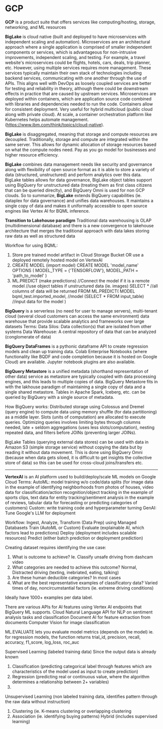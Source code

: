 # GCP

**GCP** is a product suite that offers services like computing/hosting, storage, networking, and ML resources

**BigLake** is cloud native (built and deployed to have microservices with independent scaling and automation). Microservices are an architectural approach where a single application is comprised of smaller independent components or services, which is advantageous for non-intrusive improvements, independent scaling, and testing. For example, a travel website's microservices could be flights, hotels, cars, deals, trip planner, etc.  However, using multiple  services requires more management. These services typically maintain their own stack of technologies including backend services, communicating with one another through the use of APIs. This aligns well with DevOps as loosely coupled services are better for testing and reliability in theory, although there could be downstream effects in practice that are caused by upstream services. Microservices are deployed within containers, which are application source code combined with libraries and dependencies needed to run the code. Containers allow for consistent deployment. Very useful for hybrid multicloud (public cloud along with private cloud). At scale, a container orchestration platform like Kubernetes helps automate management. (https://www.ibm.com/think/topics/cloud-native).

**BigLake** is disaggregated, meaning that storage and compute resources are decoupled. Traditionally, storage and compute are integrated within the same server. This allows for dynamic allocation of storage resources based on what the compute nodes need. Pay as you go model for businesses and higher resource efficiency. 

**BigLake** combines data management needs like security and governance along with flexibility of open source format as it is able to store a variety of data (structured, unstructured) and perform analytics over this data. BigLake tables allows for data governance, BigLake object tables support using BigQuery for unstructured data (treating them as first class citizens that can be queried direclty), and BigQuery Omni is used for non GCP clouds. So to summarize, **BigLake** extends BigQuery capabilities (ie. dataplex for data governance) and unifies data warehouses. It maintains a single copy of data and makes it uniformally accessible to open source engines like Vertex AI for BQML inference.

**Transition to Lakehouse paradigm** Traditional data warehousing is OLAP (multidimensional database) and there is a new convergence to lakehouse architecture that merges the traditional approach with data lakes storing raw data as well as structured data

Workflow for using BQML:
1. Store pre trained model artifact in Cloud Storage Bucket OR use a deployed remotely hosted model on VertexAI
2. CREATE MODEL (import model)
   CREATE MODEL 'model_name'
     OPTIONS (
      MODEL_TYPE = {'TENSORFLOW'},
      MODEL_PATH = 'path_to_model'
     )
4. ML.PREDICT (make predictions)
   //Connect the model if it is a remote model
   //use object tables if unstructured data (ie. images)
   SELECT * //all columns of data will be returned
   FROM
     ML.PREDICT(
       MODEL bqml_test.imported_model, //model
       (SELECT * FROM input_table) //input data for the model
     )

**BigQuery** is a serverless (no need for user to manage servers), multi-tenant cloud (several cloud customers can access the same environment) data warehouse that provide scalable analytics and frameworks over large datasets
Terms:
Data Silos: Data collection(s) that are isolated from other systems
Data Warehouse: A central repository of data that can be analyzed (conglomerate of data)

**BigQuery DataFrames** is a pythonic dataframe API to create regression models and clean up training data. Colab Enterprise Notebooks (where functionality like BQDF and code completion because it is hosted on Google Cloud) are available. Jupyter notebook plugins are also available.

**BigQuery Metastore** is a unified metadata (shorthand representation of other data) service as metastore are typically coupled with data processing engines, and this leads to multiple copies of data. BigQuery Metastore fits in with the lakhouse paradigm of maintaining a single copy of data and a single shared metastore. Tables in Apache Spark, Iceberg, etc. can be queried by BigQuery with a single source of metadata. 

How BigQuery works: Distributed storage using Colossus and Dremel (query engine) to compute data using memory shuffle (for data partitioning) as a middle layer. Slots (units of computation) are allocated to execute queries. Optimizing queries involves limiting bytes through columns needed, late + seldom aggregations (uses less slots/computation), nesting repeated data, and filters before JOINs (preventing larger JOINs).

BigLake Tables (querying external data stores) can be used with data in Amazon S3 (simple storage service) without copying the data but by reading it without data movement. This is done using BigQuery Omni (because when data gets siloed, it is difficult to get insights the collective store of data) so this can be used for cross-cloud joins/transfers etc.

---

**VertexAI** is an AI platform used to build/deploy/scale ML models on Google Cloud
Terms:
AutoML: model training w/o code/data splits (for image data in the example of identifying neighborhoods from photos of houses, video data for classification/action recognition/object tracking in the example of sports clips, text data for entity tracking/sentiment analysis in the example of reviews, tabular data for forecasting or predicting categories of customers) 
Custom: write training code and hyperparameter turning
GenAI: Tune Google's LLM for deployment

Workflow:
Ingest, Analyze, Transform (Data Prep) using Managed Databasets
Train (AutoML or Custom)
Evaluate (explainable AI, which factors lead to predictions)
Deploy (deployment includes scalable resources)
Predict (either batch prediction or deployment prediction)

Creating dataset requires identifying the use case:
1. What is outcome to achieve? Ie. Classify unsafe driving from dashcam video
2. What categories are needed to achieve this outcome? Normal, Distracted driving (texting, inebriated, eating, talking)
3. Are these human deducible categories? In most cases
4. What are the best representative examples of classificatory data? Varied times of day, noncircumstantial factors (ie. extreme driving conditions)

Ideally have 1000+ examples per data label.

There are various APIs for AI features using Vertex AI endpoints that BigQuery ML supports.
Cloud Natural Language API for NLP on sentiment analysis tasks and classification
Document AI for feature extraction from documents
Computer Vision for image classification

ML.EVALUATE lets you evaluate model metrics (depends on the model) ie. for regression models, the function returns trial_id, precision, recall, accuracy, f1_score, log_loss, roc_auc

Supervised Learning (labeled training data)
Since the output data is already known
1. Classification (predicting categorical label through features which are characteristics of the model used as input to create prediction)
2. Regression (predicting real or continuous value, where the algorithm determines a relationship between 2+ variables)
3. 
Unsupervised Learning (non labeled training data, identifies pattern through the raw data without instruction)
1. Clustering (ie. K-means clustering or overlapping clustering
2. Association (ie. identifying buying patterns)
Hybrid (includes supervised learning)


